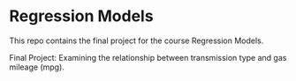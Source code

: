 # Regression Models


This repo contains the final project for the course Regression Models.

Final Project: Examining the relationship between transmission type and gas mileage (mpg).